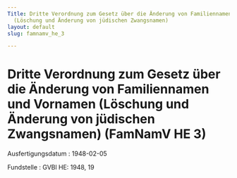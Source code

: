 ```yaml
---
Title: Dritte Verordnung zum Gesetz über die Änderung von Familiennamen und Vornamen
  (Löschung und Änderung von jüdischen Zwangsnamen)
layout: default
slug: famnamv_he_3

---
```


# Dritte Verordnung zum Gesetz über die Änderung von Familiennamen und Vornamen (Löschung und Änderung von jüdischen Zwangsnamen) (FamNamV HE 3)

Ausfertigungsdatum
:   1948-02-05

Fundstelle
:   GVBl HE: 1948, 19

